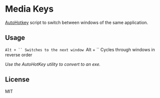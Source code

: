 Media Keys
==========

[AutoHotkey] script to switch between windows of the same application. 

Usage
-----

`Alt + `` Switches to the next window
`Alt + `` Cycles through windows in reverse order

_Use the AutoHotKey utility to convert to an exe._

License
-------

MIT

[AutoHotkey]:http://www.autohotkey.com/